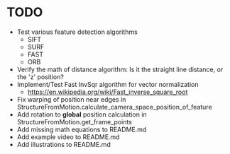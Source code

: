 TODO
=======
* Test various feature detection algorithms
    * SIFT
    * SURF
    * FAST
    * ORB
* Verify the math of distance algorithm: Is it the straight line distance, or the 'z' position?
* Implement/Test Fast InvSqr algorithm for vector normalization
    * https://en.wikipedia.org/wiki/Fast_inverse_square_root
* Fix warping of position near edges in StructureFromMotion.calculate_camera_space_position_of_feature
* Add rotation to **global** position calculation in StructureFromMotion.get_frame_points
* Add missing math equations to README.md
* Add example video to README.md
* Add illustrations to README.md
